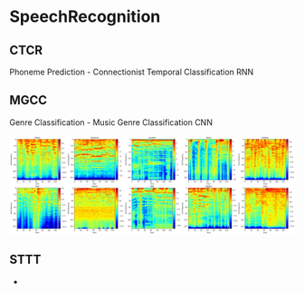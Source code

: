# SpeechRecognition

## CTCR

Phoneme Prediction - Connectionist Temporal Classification RNN

## MGCC

Genre Classification - Music Genre Classification CNN

<p aling="center">
  <img src="MGCC/log-mel_spectrogram.png">
</p>

## STTT

 - 
